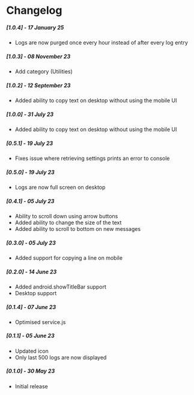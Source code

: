 # Changelog

##### [1.0.4] - 17 January 25

- Logs are now purged once every hour instead of after every log entry

##### [1.0.3] - 08 November 23

- Add category (Utilities)

##### [1.0.2] - 12 September 23

- Added ability to copy text on desktop without using the mobile UI

##### [1.0.0] - 31 July 23

- Added ability to copy text on desktop without using the mobile UI

##### [0.5.1] - 19 July 23

- Fixes issue where retrieving settings prints an error to console

##### [0.5.0] - 19 July 23

- Logs are now full screen on desktop

##### [0.4.1] - 05 July 23

- Ability to scroll down using arrow buttons
- Added ability to change the size of the text
- Added ability to scroll to bottom on new messages

##### [0.3.0] - 05 July 23

- Added support for copying a line on mobile

##### [0.2.0] - 14 June 23

- Added android.showTitleBar support
- Desktop support

##### [0.1.4] - 07 June 23

- Optimised service.js

##### [0.1.1] - 05 June 23

- Updated icon
- Only last 500 logs are now displayed

##### [0.1.0] - 30 May 23

- Initial release
